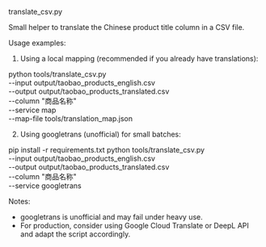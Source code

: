 translate_csv.py

Small helper to translate the Chinese product title column in a CSV file.

Usage examples:

1) Using a local mapping (recommended if you already have translations):

python tools/translate_csv.py \
  --input output/taobao_products_english.csv \
  --output output/taobao_products_translated.csv \
  --column "商品名称" \
  --service map \
  --map-file tools/translation_map.json

2) Using googletrans (unofficial) for small batches:

pip install -r requirements.txt
python tools/translate_csv.py \
  --input output/taobao_products_english.csv \
  --output output/taobao_products_translated.csv \
  --column "商品名称" \
  --service googletrans

Notes:
- googletrans is unofficial and may fail under heavy use.
- For production, consider using Google Cloud Translate or DeepL API and adapt the script accordingly.
